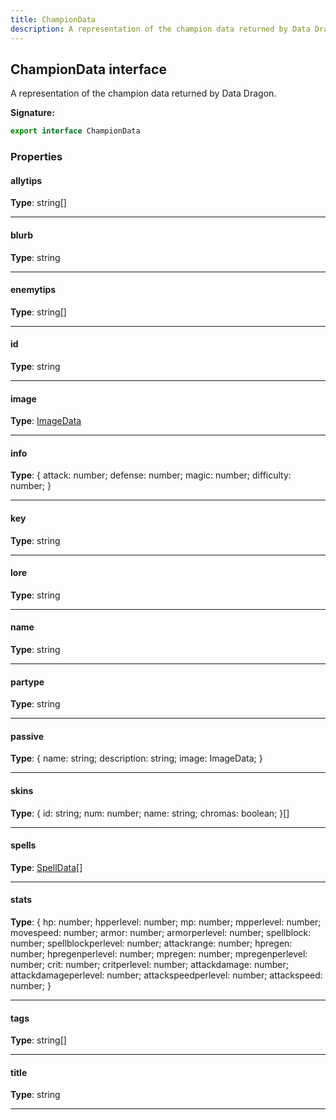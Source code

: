 ```yaml
---
title: ChampionData
description: A representation of the champion data returned by Data Dragon.
---
```


## ChampionData interface

A representation of the champion data returned by Data Dragon.

**Signature:**

```ts
export interface ChampionData 
```

### Properties

#### allytips



**Type**: string[]

---

#### blurb



**Type**: string

---

#### enemytips



**Type**: string[]

---

#### id



**Type**: string

---

#### image



**Type**: [ImageData](/shieldbow/api/ImageData.html)

---

#### info



**Type**: {         attack: number;         defense: number;         magic: number;         difficulty: number;     }

---

#### key



**Type**: string

---

#### lore



**Type**: string

---

#### name



**Type**: string

---

#### partype



**Type**: string

---

#### passive



**Type**: {         name: string;         description: string;         image: ImageData;     }

---

#### skins



**Type**: {         id: string;         num: number;         name: string;         chromas: boolean;     }[]

---

#### spells



**Type**: [SpellData](/shieldbow/api/SpellData.html)[]

---

#### stats



**Type**: {         hp: number;         hpperlevel: number;         mp: number;         mpperlevel: number;         movespeed: number;         armor: number;         armorperlevel: number;         spellblock: number;         spellblockperlevel: number;         attackrange: number;         hpregen: number;         hpregenperlevel: number;         mpregen: number;         mpregenperlevel: number;         crit: number;         critperlevel: number;         attackdamage: number;         attackdamageperlevel: number;         attackspeedperlevel: number;         attackspeed: number;     }

---

#### tags



**Type**: string[]

---

#### title



**Type**: string

---

